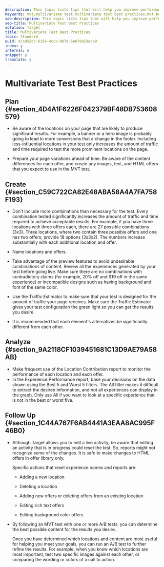 ```yaml
---
description: This topic lists tips that will help you improve performance, avoid issues, and correct known issues that might occur.
keywords: mvt;multivariate test;multivariate test best practices;mvt best practices;mvt combinations;mvt reports
seo-description: This topic lists tips that will help you improve performance, avoid issues, and correct known issues that might occur.
seo-title: Multivariate Test Best Practices
solution: Target
title: Multivariate Test Best Practices
topic: Standard
uuid: dca952dc-6158-4ccb-967d-5e078a53aca9
index: y
internal: n
snippet: y
translate: y
---
```


# Multivariate Test Best Practices


## Plan {#section_4D4A1F6226F042379BF48DB753608579}


* Be aware of the locations on your page that are likely to produce significant results. For example, a banner or a hero image is probably going to lead to more conversions that a change in the footer. Including less-influential locations in your test only increases the amount of traffic and time required to test the more prominent locations on the page. 

* Prepare your page variations ahead of time. Be aware of the content differences for each offer, and create any images, text, and HTML offers that you expect to use in the MVT test. 



## Create {#section_C59C722CA82E48ABA58A4A7FA758F193}


* Don't include more combinations than necessary for the test. Every combination tested significantly increases the amount of traffic and time required to achieve acceptable results. For example, if you have three locations with three offers each, there are 27 possible combinations (3x3). Three locations, where two contain three possible offers and one has two offers, provide 18 options (3x3x2). The numbers increase substantially with each additional location and offer. 

* Name locations and offers. 

* Take advantage of the preview features to avoid undesirable combinations of content. Review all the experiences generated by your test before going live. Make sure there are no combinations with contradictory claims (for example, 20% off and $19 off in the same experience) or incompatible designs such as having background and font of the same color. 

* Use the Traffic Estimator to make sure that your test is designed for the amount of traffic your page receives. Make sure the Traffic Estimator gives your test configuration the green light so you can get the results you desire. 

* It is recommended that each element's alternatives be significantly different from each other.


## Analyze {#section_9A2118CF1039451681C13D9AE79A58AB}


* Make frequent use of the Location Contribution report to monitor the performance of each location and each offer.
* In the Experience Performance report, base your decisions on the data shown using the Best 5 and Worst 5 filters. The All filter makes it difficult to extract the desired information, and not all experiences can display in the graph. Only use All if you want to look at a specific experience that is not in the best or worst five. 



## Follow Up {#section_1C44A767F6AB4441A3EAA8AC995F46B0}


* Although Target allows you to edit a live activity, be aware that editing an activity that is in progress could reset the test. So, reports might not recognize some of the changes. It is safe to make changes to HTML offers in offer library only. 

  Specific actions that reset experience names and reports are: 


    * Adding a new location 

    * Deleting a location 

    * Adding new offers or deleting offers from an existing location 

    * Editing rich text offers 

    * Editing background color offers 



* By following an MVT test with one or more A/B tests, you can determine the best possible content for the results you desire. 

  Once you have determined which locations and content are most useful for helping you meet your goals, you can run an A/B test to further refine the results. For example, when you know which locations are most important, test two specific images against each other, or comparing the wording or colors of a call to action. 


